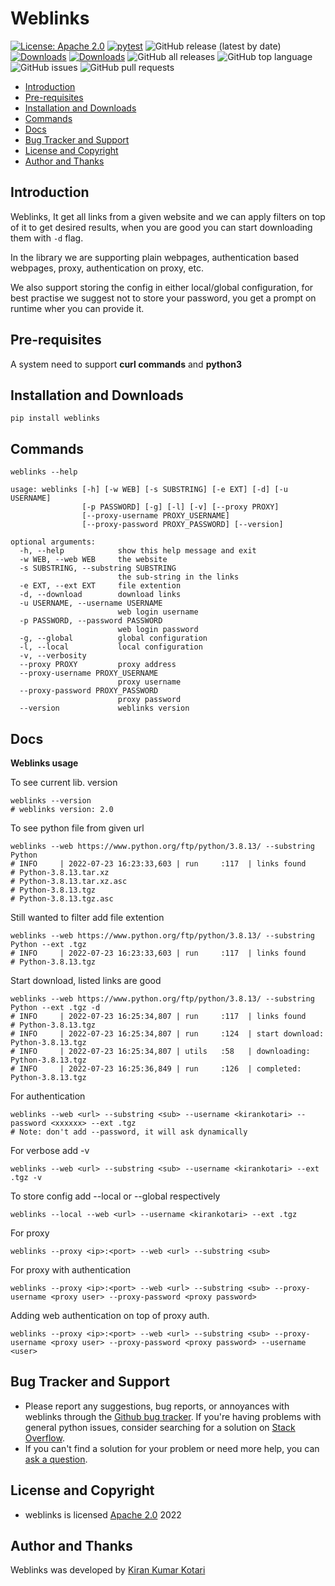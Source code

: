 # Weblinks

[![License: Apache 2.0](https://img.shields.io/badge/License-Apache2-yellow.svg)](https://opensource.org/licenses/Apache-2.0)
[![pytest](https://github.com/kirankotari/weblinks/actions/workflows/pytest.yml/badge.svg)](https://github.com/kirankotari/weblinks/actions/workflows/pytest.yml)
![GitHub release (latest by date)](https://img.shields.io/github/v/release/kirankotari/weblinks)
[![Downloads](https://static.pepy.tech/personalized-badge/weblinks?period=total&units=international_system&left_color=grey&right_color=orange&left_text=pypi%20downloads)](https://pepy.tech/project/weblinks)
[![Downloads](https://static.pepy.tech/personalized-badge/weblinks?period=week&units=international_system&left_color=grey&right_color=orange&left_text=pypi%20downloads/week)](https://pepy.tech/project/weblinks)
![GitHub all releases](https://img.shields.io/github/downloads/kirankotari/weblinks/total?label=github%20downloads)
![GitHub top language](https://img.shields.io/github/languages/top/kirankotari/weblinks)
![GitHub issues](https://img.shields.io/github/issues/kirankotari/weblinks)
![GitHub pull requests](https://img.shields.io/github/issues-pr/kirankotari/weblinks)

- [Introduction](#introduction)
- [Pre-requisites](#pre-requisites)
- [Installation and Downloads](#installation-and-downloads)
- [Commands](#commands)
- [Docs](#docs)
- [Bug Tracker and Support](#bug-tracker-and-support)
- [License and Copyright](#license-and-copyright)
- [Author and Thanks](#author-and-thanks)


## Introduction

Weblinks, It get all links from a given website and we can apply filters on top of it to get desired results, when you are good you can start downloading them with `-d` flag.

In the library we are supporting plain webpages, authentication based webpages, proxy, authentication on proxy, etc. 

We also support storing the config in either local/global configuration, for best practise we suggest not to store your password, you get a prompt on runtime wher you can provide it.

## Pre-requisites

A system need to support **curl commands** and **python3**

## Installation and Downloads

```shell
pip install weblinks
```

## Commands

```shell
weblinks --help
```
```
usage: weblinks [-h] [-w WEB] [-s SUBSTRING] [-e EXT] [-d] [-u USERNAME]
                [-p PASSWORD] [-g] [-l] [-v] [--proxy PROXY]
                [--proxy-username PROXY_USERNAME]
                [--proxy-password PROXY_PASSWORD] [--version]

optional arguments:
  -h, --help            show this help message and exit
  -w WEB, --web WEB     the website
  -s SUBSTRING, --substring SUBSTRING
                        the sub-string in the links
  -e EXT, --ext EXT     file extention
  -d, --download        download links
  -u USERNAME, --username USERNAME
                        web login username
  -p PASSWORD, --password PASSWORD
                        web login password
  -g, --global          global configuration
  -l, --local           local configuration
  -v, --verbosity
  --proxy PROXY         proxy address
  --proxy-username PROXY_USERNAME
                        proxy username
  --proxy-password PROXY_PASSWORD
                        proxy password
  --version             weblinks version
```

## Docs

**Weblinks usage**

To see current lib. version
```shell
weblinks --version
# weblinks version: 2.0
```

To see python file from given url
```shell
weblinks --web https://www.python.org/ftp/python/3.8.13/ --substring Python
# INFO     | 2022-07-23 16:23:33,603 | run     :117  | links found
# Python-3.8.13.tar.xz
# Python-3.8.13.tar.xz.asc
# Python-3.8.13.tgz
# Python-3.8.13.tgz.asc
```

Still wanted to filter add file extention
```shell
weblinks --web https://www.python.org/ftp/python/3.8.13/ --substring Python --ext .tgz
# INFO     | 2022-07-23 16:23:33,603 | run     :117  | links found
# Python-3.8.13.tgz
```

Start download, listed links are good
```shell
weblinks --web https://www.python.org/ftp/python/3.8.13/ --substring Python --ext .tgz -d
# INFO     | 2022-07-23 16:25:34,807 | run     :117  | links found
# Python-3.8.13.tgz
# INFO     | 2022-07-23 16:25:34,807 | run     :124  | start download: Python-3.8.13.tgz
# INFO     | 2022-07-23 16:25:34,807 | utils   :58   | downloading: Python-3.8.13.tgz
# INFO     | 2022-07-23 16:25:36,849 | run     :126  | completed: Python-3.8.13.tgz
```

For authentication
```shell
weblinks --web <url> --substring <sub> --username <kirankotari> --password <xxxxxx> --ext .tgz
# Note: don't add --password, it will ask dynamically
```

For verbose add -v
```shell
weblinks --web <url> --substring <sub> --username <kirankotari> --ext .tgz -v
```

To store config add --local or --global respectively
```shell
weblinks --local --web <url> --username <kirankotari> --ext .tgz
```

For proxy
```shell
weblinks --proxy <ip>:<port> --web <url> --substring <sub>
```

For proxy with authentication
```shell
weblinks --proxy <ip>:<port> --web <url> --substring <sub> --proxy-username <proxy user> --proxy-password <proxy password>
```

Adding web authentication on top of proxy auth.
```shell
weblinks --proxy <ip>:<port> --web <url> --substring <sub> --proxy-username <proxy user> --proxy-password <proxy password> --username <user>
```

## Bug Tracker and Support

- Please report any suggestions, bug reports, or annoyances with weblinks through the [Github bug tracker](https://github.com/kirankotari/weblinks/issues). If you're having problems with general python issues, consider searching for a solution on [Stack Overflow](https://stackoverflow.com/search?q=).
- If you can't find a solution for your problem or need more help, you can [ask a question](https://stackoverflow.com/questions/ask).

## License and Copyright

- weblinks is licensed [Apache 2.0](https://opensource.org/licenses/Apache-2.0) 2022

## Author and Thanks

Weblinks was developed by [Kiran Kumar Kotari](https://github.com/kirankotari)
